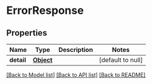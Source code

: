 # ErrorResponse
## Properties

| Name | Type | Description | Notes |
|------------ | ------------- | ------------- | -------------|
| **detail** | [**Object**](.md) |  | [default to null] |

[[Back to Model list]](../README.md#documentation-for-models) [[Back to API list]](../README.md#documentation-for-api-endpoints) [[Back to README]](../README.md)

